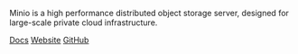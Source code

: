 <!-- <meta>
{
    "title":"Minio",
    "description":"Using Minio on Packet",
    "author":"Mo Lawler",
    "github":"usrdev",
    "date": "2019/12/18",
    "tag":["Devops", "Integrations"]
}
</meta> -->

Minio is a high performance distributed object storage server, designed for large-scale private cloud infrastructure.

[Docs](https://help.packet.net/solutions/storage/minio?__hstc=89614852.eac61d3231f04c989fb3431374689f38.1570718332843.1576055234386.1576059319508.51&__hssc=89614852.2.1576059319508&__hsfp=182510265)
[Website](https://www.minio.io/)
[GitHub](https://github.com/minio)
